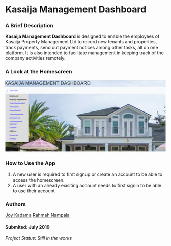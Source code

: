 # Kasaija Management Dashboard

### A Brief Description
**Kasaija Management Dashboard** is designed to enable the employees of Kasaija Property Management Ltd to record new tenants and properties, track payments, send out payment notices among other tasks, all on one platform. It is also intended to facilitate management in keeping track of the company activities remotely.

### A Look at the Homescreen 
![Kasaija Management Dashboard Homescreen](/img/homepage.png)

### How to Use the App
1. A new user is required to first signup or create an account to be able to access the homescreen.
1. A user with an already exisiting account needs to first signin to be able to use their account

### Authors
[Joy Kadama](https://github.com/angelinakadama)
[Rahmah Nampala](https://github.com/Rahmah-Nampala)

#### Submited: July 2019

*Project Status: Still in the works*